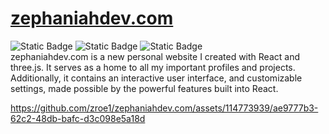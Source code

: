 # <a href="https://zephaniahdev.com/">zephaniahdev.com</a>

![Static Badge](https://img.shields.io/badge/Build-passing-brightgreen) ![Static Badge](https://img.shields.io/badge/Frontend-React-blue) ![Static Badge](https://img.shields.io/badge/Animations-three.js-black)  
zephaniahdev.com is a new personal website I created with React and three.js. It serves as a home to all my important profiles and projects. Additionally, it contains an interactive user interface, and customizable settings, made possible by the powerful features built into React.

https://github.com/zroe1/zephaniahdev.com/assets/114773939/ae9777b3-62c2-48db-bafc-d3c098e5a18d


